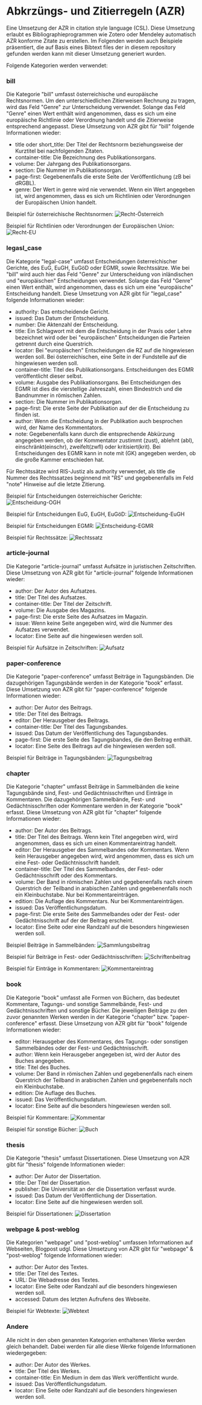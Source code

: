 # Abkrzüngs- und Zitierregeln (AZR)

Eine Umsetzung der AZR in citation style language (CSL). Diese Umsetzung erlaubt es Bibliographieprogrammen wie Zotero oder Mendeley automatisch AZR konforme Zitate zu erstellen. Im Folgenden werden auch Beispiele präsentiert, die auf Basis eines Bibtext files der in diesem repository gefunden werden kann mit dieser Umsetzung generiert wurden.

Folgende Kategorien werden verwendet:

### bill
Die Kategorie "bill" umfasst österreichische und europäische Rechtsnormen. Um den unterschiedlichen Zitierweisen Rechnung zu tragen, wird das Feld "Genre" zur Unterscheidung verwendet. Solange das Feld "Genre" einen Wert enthält wird angenommen, dass es sich um eine europäische Richtlinie oder Verordnung handelt und die Zitierweise entsprechend angepasst.
Diese Umsetzung von AZR gibt für "bill" folgende Informationen wieder:
- title oder short_title: Der Titel der Rechtsnorm beziehungsweise der Kurztitel bei nachfolgenden Zitaten.
- container-title: Die Bezeichnung des Publikationsorgans.
- volume: Der Jahrgang des Publikationsorgans.
- section: Die Nummer im Publikationsorgan.
- page-first: Gegebenenfalls die erste Seite der Veröffentlichung (zB bei dRGBL).
- genre: Der Wert in genre wird nie verwendet. Wenn ein Wert angegeben ist, wird angenommen, dass es sich um Richtlinien oder Verordnungen der Europäischen Union handelt.

Beispiel für österreichische Rechtsnormen:
![Recht-Österreich](Beispiele/Recht-Österreich.jpg?raw=true "Recht-Österreich")

Beispiel für Richtlinien oder Verordnungen der Europäischen Union:
![Recht-EU](Beispiele/Recht-EU.jpg?raw=true "Recht-EU")

### legasl_case
Die Kategorie "legal-case" umfasst Entscheidungen österreichischer Gerichte, des EuG, EuGH, EuGöD oder EGMR, sowie Rechtssätze. Wie bei "bill" wird auch hier das Feld "Genre" zur Unterscheidung von inländischen und "europäischen" Entscheidungen verwendet. Solange das Feld "Genre" einen Wert enthält, wird angenommen, dass es sich um eine "europäische" Entscheidung handelt.
Diese Umsetzung von AZR gibt für "legal_case" folgende Informationen wieder:
- authority: Das entscheidende Gericht.
- issued: Das Datum der Entscheidung.
- number: Die Aktenzahl der Entscheidung.
- title: Ein Schlagwort mit dem die Entscheidung in der Praxis oder Lehre bezeichnet wird oder bei "europäischen" Entscheidungen die Parteien getrennt durch eine Querstrich.
- locator: Bei "europäischen" Entscheidungen die RZ auf die hingewiesen werden soll. Bei österreichischen, eine Seite in der Fundstelle auf die hingewiesen werden soll.
- container-title: Titel des Publikationsorgans. Entscheidungen des EGMR veröffentlicht dieser selbst.
- volume: Ausgabe des Publikationsorgans. Bei Entscheidungen des EGMR ist dies die vierstellige Jahreszahl, einen Bindestrich und die Bandnummer in römischen Zahlen.
- section: Die Nummer im Publikationsorgan.
- page-first: Die erste Seite der Publikation auf der die Entscheidung zu finden ist.
- author: Wenn die Entscheidung in der Publikation auch besprochen wird, der Name des Kommentators.
- note: Gegebenenfalls kann durch die entsprechende Abkürzung angegeben werden, ob der Kommentator zustimmt (zust), ablehnt (abl), einschränkt(einschr), zweifelt(zwfl) oder kritisiert(krit). Bei Entscheidungen des EGMR kann in note mit (GK) angegeben werden, ob die große Kammer entschieden hat.

Für Rechtssätze wird RIS-Justiz als authority verwendet, als title die Nummer des Rechtssatzes beginnend mit "RS" und gegebenenfalls im Feld "note" Hinweise auf die letzte Zitierung.

Beispiel für Entscheidungen österreichischer Gerichte:
![Entscheidung-OGH](Beispiele/Entscheidung-OGH.jpg?raw=true "Entscheidung-OGH")

Beispiel für Entscheidungen EuG, EuGH, EuGöD:
![Entscheidung-EuGH](Beispiele/Entscheidung-EuGH.jpg?raw=true "Entscheidung-EuGH")

Beispiel für Entscheidungen EGMR:
![Entscheidung-EGMR](Beispiele/Entscheidung-EGMR.jpg?raw=true "Entscheidung-EGMR")

Beispiel für Rechtssätze:
![Rechtssatz](Beispiele/Rechtssatz.jpg?raw=true "Rechtssatz")

### article-journal
Die Kategorie "article-journal" umfasst Aufsätze in juristischen Zeitschriften.
Diese Umsetzung von AZR gibt für "article-journal" folgende Informationen wieder:
- author: Der Autor des Aufsatzes.
- title: Der Titel des Aufsatzes.
- container-title: Der Titel der Zeitschrift.
- volume: Die Ausgabe des Magazins.
- page-first: Die erste Seite des Aufsatzes im Magazin.
- issue: Wenn keine Seite angegeben wird, wird die Nummer des Aufsatzes verwendet.
- locator: Eine Seite auf die hingewiesen werden soll.

Beispiel für Aufsätze in Zeitschriften:
![Aufsatz](Beispiele/Aufsatz.jpg?raw=true "Aufsatz")

### paper-conference
Die Kategorie "paper-conference" umfasst Beiträge in Tagungsbänden. Die dazugehörigen Tagungsbände werden in der Kategorie "book" erfasst.
Diese Umsetzung von AZR gibt für "paper-conference" folgende Informationen wieder:
- author: Der Autor des Beitrags.
- title: Der Titel des Beitrags.
- editor: Der Herausgeber des Beitrags.
- container-title: Der Titel des Tagungsbandes.
- issued: Das Datum der Veröffentlichung des Tagungsbandes.
- page-first: Die erste Seite des Tagungsbandes, die den Beitrag enthält.
- locator: Eine Seite des Beitrags auf die hingewiesen werden soll.

Beispiel für Beiträge in Tagungsbänden:
![Tagungsbeitrag](Beispiele/Tagungsbeitrag.jpg?raw=true "Tagungsbeitrag")

### chapter
Die Kategorie "chapter" umfasst Beiträge in Sammelbänden die keine Tagungsbände sind, Fest- und Gedächtnisschriften und Einträge in Kommentaren. Die dazugehörigen Sammelbände, Fest- und Gedächtnisschriften oder Kommentare werden in der Kategorie "book" erfasst.
Diese Umsetzung von AZR gibt für "chapter" folgende Informationen wieder:
- author: Der Autor des Beitrags.
- title: Der Titel des Beitrags. Wenn kein Titel angegeben wird, wird angenommen, dass es sich um einen Kommentareintrag handelt.
- editor: Der Herausgeber des Sammelbandes oder Kommentars. Wenn kein Herausgeber angegeben wird, wird angenommen, dass es sich um eine Fest- oder Gedächtnisschrift handelt.
- container-title: Der Titel des Sammelbandes, der Fest- oder Gedächtnisschrift oder des Kommentars.
- volume: Der Band in römischen Zahlen und gegebenenfalls nach einem Querstrich der Teilband in arabischen Zahlen und gegebenenfalls noch ein Kleinbuchstabe. Nur bei Kommentareinträgen.
- edition: Die Auflage des Kommentars. Nur bei Kommentareinträgen.
- issued: Das Veröffentlichungsdatum.
- page-first: Die erste Seite des Sammelbandes oder der Fest- oder Gedächtnisschrift auf der der Beitrag erscheint.
- locator: Eine Seite oder eine Randzahl auf die besonders hingewiesen werden soll.

Beispiel Beiträge in Sammelbänden:
![Sammlungsbeitrag](Beispiele/Sammlungsbeitrag.jpg?raw=true "Sammlungsbeitrag")

Beispiel für Beiträge in Fest- oder Gedächtnisschriften:
![Schriftenbeitrag](Beispiele/Schriftenbeitrag.jpg?raw=true "Schriftenbeitrag")

Beispiel für Einträge in Kommentaren:
![Kommentareintrag](Beispiele/Kommentareintrag.jpg?raw=true "Kommentareintrag")

### book
Die Kategorie "book" umfasst alle Formen von Büchern, das bedeutet Kommentare, Tagungs- und sonstige Sammelbände, Fest- und Gedächtnisschriften und sonstige Bücher. Die jeweiligen Beiträge zu den zuvor genannten Werken werden in der Kategorie "chapter" bzw. "paper-conference" erfasst.
Diese Umsetzung von AZR gibt für "book" folgende Informationen wieder:
- editor: Herausgeber des Kommentares, des Tagungs- oder sonstigen Sammelbändes oder der Fest- und Gedächtnisschrift.
- author: Wenn kein Herausgeber angegeben ist, wird der Autor des Buches angegeben.
- title: Titel des Buches.
- volume: Der Band in römischen Zahlen und gegebenenfalls nach einem Querstrich der Teilband in arabischen Zahlen und gegebenenfalls noch ein Kleinbuchstabe.
- edition: Die Auflage des Buches.
- issued: Das Veröffentlichungsdatum.
- locator: Eine Seite auf die besonders hingewiesen werden soll.

Beispiel für Kommentare:
![Kommentar](Beispiele/Kommentar.jpg?raw=true "Kommentar")

Beispiel für sonstige Bücher:
![Buch](Beispiele/Buch.jpg?raw=true "Buch")

### thesis
Die Kategorie "thesis" umfasst Dissertationen.
Diese Umsetzung von AZR gibt für "thesis" folgende Informationen wieder:
- author: Der Autor der Dissertation.
- title: Der Titel der Dissertation.
- publisher: Die Universität an der die Dissertation verfasst wurde.
- issued: Das Datum der Veröffentlichung der Dissertation.
- locator: Eine Seite auf die hingewiesen werden soll.

Beispiel für Dissertationen:
![Dissertation](Beispiele/Dissertation.jpg?raw=true "Dissertation")

### webpage & post-weblog
Die Kategorien "webpage" und "post-weblog" umfassen Informationen auf Webseiten, Blogpost udgl.
Diese Umsetzung von AZR gibt für "webpage" & "post-weblog" folgende Informationen wieder:
- author: Der Autor des Textes.
- title: Der Titel des Textes.
- URL: Die Webadresse des Textes.
- locator: Eine Seite oder Randzahl auf die besonders hingewiesen werden soll.
- accessed: Datum des letzten Aufrufens des Webseite.

Beispiel für Webtexte:
![Webtext](Beispiele/Webtext.jpg?raw=true "Webtext")

### Andere
Alle nicht in den oben genannten Kategorien enthaltenen Werke werden gleich behandelt.
Dabei werden für alle diese Werke folgende Informationen wiedergegeben:
- author: Der Autor des Werkes.
- title: Der Titel des Werkes.
- container-title: Ein Medium in dem das Werk veröffentlicht wurde.
- issued: Das Veröffentlichungsdatum.
- locator: Eine Seite oder Randzahl auf die besonders hingewiesen werden soll.

